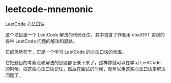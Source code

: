 # leetcode-mnemonic
LeetCode 心法口诀

这个项目是一个 LeetCode 解法的代码仓库，其中包含了作者用 chatGPT 实现的各种 LeetCode 问题的解法和思路。

它的优势在于，它是一个学习 LeetCode 的心法口诀的仓库。

它把题目的考察点和解法的思路都记录下来了，这样你就可以在学习 LeetCode 的时候，把这些心法口诀记住，然后在面试的时候，就可以用这些心法口诀来解决问题了。
